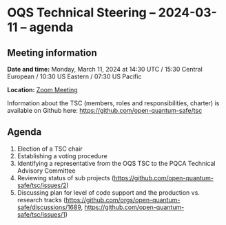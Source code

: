 # OQS Technical Steering – 2024-03-11 – agenda

## Meeting information

**Date and time:** Monday, March 11, 2024 at 14:30 UTC / 15:30 Central European / 10:30 US Eastern / 07:30 US Pacific 

**Location:** [Zoom Meeting](https://zoom-lfx.platform.linuxfoundation.org/meeting/91200456673?password=cd363c49-cd89-43d9-a175-e29f56dcfa5c)

Information about the TSC (members, roles and responsibilities, charter) is available on Github here:
	https://github.com/open-quantum-safe/tsc

## Agenda

1. Election of a TSC chair
2. Establishing a voting procedure
3. Identifying a representative from the OQS TSC to the PQCA Technical Advisory Committee
4. Reviewing status of sub projects (https://github.com/open-quantum-safe/tsc/issues/2)
5. Discussing plan for level of code support and the production vs. research tracks (https://github.com/orgs/open-quantum-safe/discussions/1689, https://github.com/open-quantum-safe/tsc/issues/1)
